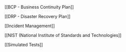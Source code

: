 [[BCP - Business Continuity Plan]]

[[DRP - Disaster Recovery Plan]]

[[Incident Management]]

[[NIST (National Institute of Standards and Technologies]]

[[Simulated Tests]]
